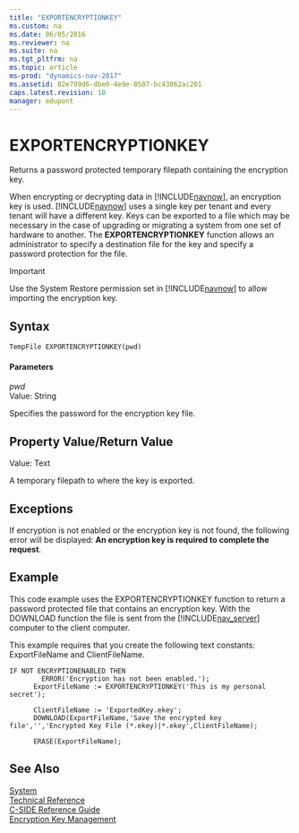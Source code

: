 ```yaml
---
title: "EXPORTENCRYPTIONKEY"
ms.custom: na
ms.date: 06/05/2016
ms.reviewer: na
ms.suite: na
ms.tgt_pltfrm: na
ms.topic: article
ms-prod: "dynamics-nav-2017"
ms.assetid: 82e799d6-dbe0-4e9e-8507-bc43862ac201
caps.latest.revision: 10
manager: edupont
---
```

# EXPORTENCRYPTIONKEY
Returns a password protected temporary filepath containing the encryption key.  
  
 When encrypting or decrypting data in [!INCLUDE[navnow](includes/navnow_md.md)], an encryption key is used. [!INCLUDE[navnow](includes/navnow_md.md)] uses a single key per tenant and every tenant will have a different key. Keys can be exported to a file which may be necessary in the case of upgrading or migrating a system from one set of hardware to another. The **EXPORTENCRYPTIONKEY** function allows an administrator to specify a destination file for the key and specify a password protection for the file.  
  
> [!IMPORTANT]  
>  Use the System Restore permission set in [!INCLUDE[navnow](includes/navnow_md.md)] to allow importing the encryption key.  
  
## Syntax  
  
```  
TempFile EXPORTENCRYPTIONKEY(pwd)  
```  
  
#### Parameters  
 *pwd*  
 Value: String  
  
 Specifies the password for the encryption key file.  
  
## Property Value/Return Value  
 Value: Text  
  
 A temporary filepath to where the key is exported.  
  
## Exceptions  
 If encryption is not enabled or the encryption key is not found, the following error will be displayed: **An encryption key is required to complete the request**.  
  
## Example  
 This code example uses the EXPORTENCRYPTIONKEY function to return a password protected file that contains an encryption key. With the DOWNLOAD function the file is sent from the [!INCLUDE[nav_server](includes/nav_server_md.md)] computer to the client computer.  
  
 This example requires that you create the following text constants: ExportFileName and ClientFileName.  
  
```  
IF NOT ENCRYPTIONENABLED THEN  
        ERROR('Encryption has not been enabled.');  
      ExportFileName := EXPORTENCRYPTIONKEY('This is my personal secret');  
  
      ClientFileName := 'ExportedKey.ekey';  
      DOWNLOAD(ExportFileName,'Save the encrypted key file','','Encrypted Key File (*.ekey)|*.ekey',ClientFileName);  
  
      ERASE(ExportFileName);  
```  
  
## See Also  
 [System](System.md)   
 [Technical Reference](Technical-Reference.md)   
 [C-SIDE Reference Guide](C-SIDE-Reference-Guide.md)   
 [Encryption Key Management](Encryption-Key-Management.md)